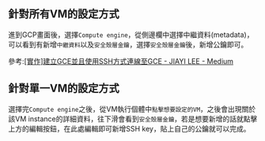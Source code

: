 
## 針對所有VM的設定方式

進到GCP畫面後，選擇`Compute engine`，從側邊欄中選擇中繼資料(metadata)，可以看到有新增`中繼資料`以及`安全殼層金鑰`，選擇`安全殼層金鑰`後，新增公鑰即可。

參考:[[實作]建立GCE並且使用SSH方式連線至GCE - JIAYI LEE - Medium](https://joylee850327.medium.com/%E5%AF%A6%E4%BD%9C-%E5%BB%BA%E7%AB%8Bgce%E4%B8%A6%E4%B8%94%E4%BD%BF%E7%94%A8ssh%E6%96%B9%E5%BC%8F%E9%80%A3%E7%B7%9A%E8%87%B3gce-4ac04809fa3e)


## 針對單一VM的設定方式

選擇完`Compute engine`之後，從VM執行個體中`點擊想要設定的VM`，之後會出現關於該VM instance的詳細資料，往下滑會看到`安全殼層金鑰`，若是想要新增的話就點擊上方的編輯按鈕，在此處編輯即可新增SSH key，貼上自己的公鑰就可以完成。


